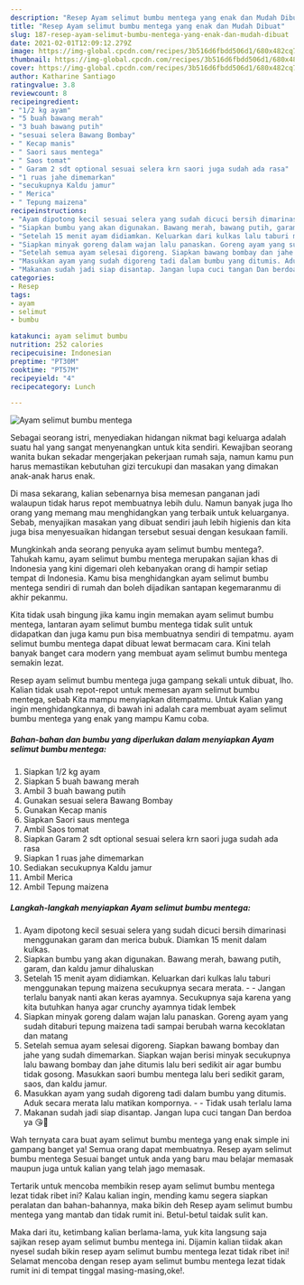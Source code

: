 ```yaml
---
description: "Resep Ayam selimut bumbu mentega yang enak dan Mudah Dibuat"
title: "Resep Ayam selimut bumbu mentega yang enak dan Mudah Dibuat"
slug: 187-resep-ayam-selimut-bumbu-mentega-yang-enak-dan-mudah-dibuat
date: 2021-02-01T12:09:12.279Z
image: https://img-global.cpcdn.com/recipes/3b516d6fbdd506d1/680x482cq70/ayam-selimut-bumbu-mentega-foto-resep-utama.jpg
thumbnail: https://img-global.cpcdn.com/recipes/3b516d6fbdd506d1/680x482cq70/ayam-selimut-bumbu-mentega-foto-resep-utama.jpg
cover: https://img-global.cpcdn.com/recipes/3b516d6fbdd506d1/680x482cq70/ayam-selimut-bumbu-mentega-foto-resep-utama.jpg
author: Katharine Santiago
ratingvalue: 3.8
reviewcount: 8
recipeingredient:
- "1/2 kg ayam"
- "5 buah bawang merah"
- "3 buah bawang putih"
- "sesuai selera Bawang Bombay"
- " Kecap manis"
- " Saori saus mentega"
- " Saos tomat"
- " Garam 2 sdt optional sesuai selera krn saori juga sudah ada rasa"
- "1 ruas jahe dimemarkan"
- "secukupnya Kaldu jamur"
- " Merica"
- " Tepung maizena"
recipeinstructions:
- "Ayam dipotong kecil sesuai selera yang sudah dicuci bersih dimarinasi menggunakan garam dan merica bubuk. Diamkan 15 menit dalam kulkas."
- "Siapkan bumbu yang akan digunakan. Bawang merah, bawang putih, garam, dan kaldu jamur dihaluskan"
- "Setelah 15 menit ayam didiamkan. Keluarkan dari kulkas lalu taburi menggunakan tepung maizena secukupnya secara merata.   Jangan terlalu banyak nanti akan keras ayamnya. Secukupnya saja karena yang kita butuhkan hanya agar crunchy ayamnya tidak lembek"
- "Siapkan minyak goreng dalam wajan lalu panaskan. Goreng ayam yang sudah ditaburi tepung maizena tadi sampai berubah warna kecoklatan dan matang"
- "Setelah semua ayam selesai digoreng. Siapkan bawang bombay dan jahe yang sudah dimemarkan. Siapkan wajan berisi minyak secukupnya lalu bawang bombay dan jahe ditumis lalu beri sedikit air agar bumbu tidak gosong. Masukkan saori bumbu mentega lalu beri sedikit garam, saos, dan kaldu jamur."
- "Masukkan ayam yang sudah digoreng tadi dalam bumbu yang ditumis. Aduk secara merata lalu matikan kompornya.   Tidak usah terlalu lama"
- "Makanan sudah jadi siap disantap. Jangan lupa cuci tangan Dan berdoa ya 😘🙏"
categories:
- Resep
tags:
- ayam
- selimut
- bumbu

katakunci: ayam selimut bumbu 
nutrition: 252 calories
recipecuisine: Indonesian
preptime: "PT30M"
cooktime: "PT57M"
recipeyield: "4"
recipecategory: Lunch

---
```



![Ayam selimut bumbu mentega](https://img-global.cpcdn.com/recipes/3b516d6fbdd506d1/680x482cq70/ayam-selimut-bumbu-mentega-foto-resep-utama.jpg)

Sebagai seorang istri, menyediakan hidangan nikmat bagi keluarga adalah suatu hal yang sangat menyenangkan untuk kita sendiri. Kewajiban seorang  wanita bukan sekadar mengerjakan pekerjaan rumah saja, namun kamu pun harus memastikan kebutuhan gizi tercukupi dan masakan yang dimakan anak-anak harus enak.

Di masa  sekarang, kalian sebenarnya bisa memesan panganan jadi walaupun tidak harus repot membuatnya lebih dulu. Namun banyak juga lho orang yang memang mau menghidangkan yang terbaik untuk keluarganya. Sebab, menyajikan masakan yang dibuat sendiri jauh lebih higienis dan kita juga bisa menyesuaikan hidangan tersebut sesuai dengan kesukaan famili. 



Mungkinkah anda seorang penyuka ayam selimut bumbu mentega?. Tahukah kamu, ayam selimut bumbu mentega merupakan sajian khas di Indonesia yang kini digemari oleh kebanyakan orang di hampir setiap tempat di Indonesia. Kamu bisa menghidangkan ayam selimut bumbu mentega sendiri di rumah dan boleh dijadikan santapan kegemaranmu di akhir pekanmu.

Kita tidak usah bingung jika kamu ingin memakan ayam selimut bumbu mentega, lantaran ayam selimut bumbu mentega tidak sulit untuk didapatkan dan juga kamu pun bisa membuatnya sendiri di tempatmu. ayam selimut bumbu mentega dapat dibuat lewat bermacam cara. Kini telah banyak banget cara modern yang membuat ayam selimut bumbu mentega semakin lezat.

Resep ayam selimut bumbu mentega juga gampang sekali untuk dibuat, lho. Kalian tidak usah repot-repot untuk memesan ayam selimut bumbu mentega, sebab Kita mampu menyiapkan ditempatmu. Untuk Kalian yang ingin menghidangkannya, di bawah ini adalah cara membuat ayam selimut bumbu mentega yang enak yang mampu Kamu coba.

<!--inarticleads1-->

##### Bahan-bahan dan bumbu yang diperlukan dalam menyiapkan Ayam selimut bumbu mentega:

1. Siapkan 1/2 kg ayam
1. Siapkan 5 buah bawang merah
1. Ambil 3 buah bawang putih
1. Gunakan sesuai selera Bawang Bombay
1. Gunakan  Kecap manis
1. Siapkan  Saori saus mentega
1. Ambil  Saos tomat
1. Siapkan  Garam 2 sdt optional sesuai selera krn saori juga sudah ada rasa
1. Siapkan 1 ruas jahe dimemarkan
1. Sediakan secukupnya Kaldu jamur
1. Ambil  Merica
1. Ambil  Tepung maizena




<!--inarticleads2-->

##### Langkah-langkah menyiapkan Ayam selimut bumbu mentega:

1. Ayam dipotong kecil sesuai selera yang sudah dicuci bersih dimarinasi menggunakan garam dan merica bubuk. Diamkan 15 menit dalam kulkas.
1. Siapkan bumbu yang akan digunakan. Bawang merah, bawang putih, garam, dan kaldu jamur dihaluskan
1. Setelah 15 menit ayam didiamkan. Keluarkan dari kulkas lalu taburi menggunakan tepung maizena secukupnya secara merata. -  -  Jangan terlalu banyak nanti akan keras ayamnya. Secukupnya saja karena yang kita butuhkan hanya agar crunchy ayamnya tidak lembek
1. Siapkan minyak goreng dalam wajan lalu panaskan. Goreng ayam yang sudah ditaburi tepung maizena tadi sampai berubah warna kecoklatan dan matang
1. Setelah semua ayam selesai digoreng. Siapkan bawang bombay dan jahe yang sudah dimemarkan. Siapkan wajan berisi minyak secukupnya lalu bawang bombay dan jahe ditumis lalu beri sedikit air agar bumbu tidak gosong. Masukkan saori bumbu mentega lalu beri sedikit garam, saos, dan kaldu jamur.
1. Masukkan ayam yang sudah digoreng tadi dalam bumbu yang ditumis. Aduk secara merata lalu matikan kompornya.  -  - Tidak usah terlalu lama
1. Makanan sudah jadi siap disantap. Jangan lupa cuci tangan Dan berdoa ya 😘🙏




Wah ternyata cara buat ayam selimut bumbu mentega yang enak simple ini gampang banget ya! Semua orang dapat membuatnya. Resep ayam selimut bumbu mentega Sesuai banget untuk anda yang baru mau belajar memasak maupun juga untuk kalian yang telah jago memasak.

Tertarik untuk mencoba membikin resep ayam selimut bumbu mentega lezat tidak ribet ini? Kalau kalian ingin, mending kamu segera siapkan peralatan dan bahan-bahannya, maka bikin deh Resep ayam selimut bumbu mentega yang mantab dan tidak rumit ini. Betul-betul taidak sulit kan. 

Maka dari itu, ketimbang kalian berlama-lama, yuk kita langsung saja sajikan resep ayam selimut bumbu mentega ini. Dijamin kalian tiidak akan nyesel sudah bikin resep ayam selimut bumbu mentega lezat tidak ribet ini! Selamat mencoba dengan resep ayam selimut bumbu mentega lezat tidak rumit ini di tempat tinggal masing-masing,oke!.

